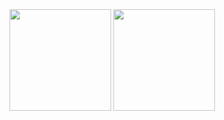 <div> 
  <img height="180em" src="https://github-readme-stats.vercel.app/api?username=devrpaulo&theme=gruvbox_light&show_icons=true">
  <img height="180em" src="https://github-readme-stats.vercel.app/api/top-langs/?username=devrpaulo&layout=compact&langs_count=168&theme=gruvbox_light">
</div>
